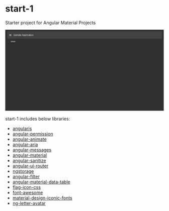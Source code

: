 # start-1

Starter project for Angular Material Projects

![Alt text](doc/img-2.png?raw=true "Dashboard")

start-1 includes below libraries:

* [angularjs](https://angularjs.org/)
* [angular-permission](https://github.com/Narzerus/angular-permission)
* [angular-animate](https://docs.angularjs.org/guide/animations)
* [angular-aria](https://docs.angularjs.org/api/ngAria)
* [angular-messages](https://docs.angularjs.org/api/ngMessages/directive/ngMessages)
* [angular-material](https://material.angularjs.org/latest/)
* [angular-sanitize](https://docs.angularjs.org/api/ngSanitize/service/$sanitize)
* [angular-ui-router](https://github.com/angular-ui/ui-router)
* [ngstorage](https://github.com/gsklee/ngStorage)
* [angular-filter](https://github.com/a8m/angular-filter)
* [angular-material-data-table](https://github.com/daniel-nagy/md-data-table)
* [flag-icon-css](https://github.com/lipis/flag-icon-css)
* [font-awesome](http://fontawesome.io/)
* [material-design-iconic-fonts](https://github.com/zavoloklom/material-design-iconic-font)
* [ng-letter-avatar](https://github.com/uttesh/ngletteravatar)

